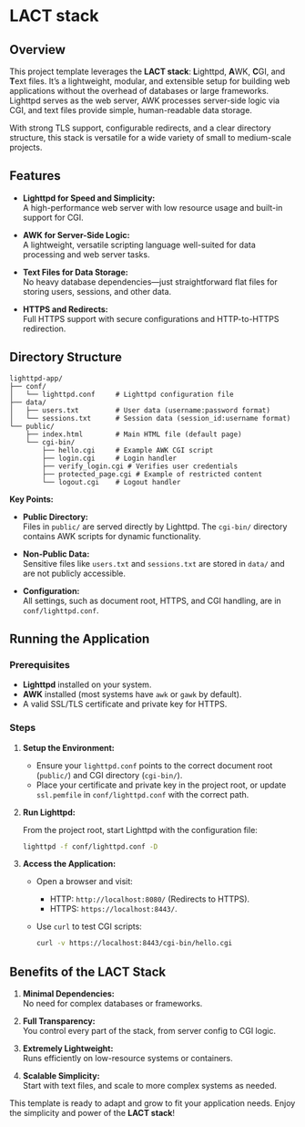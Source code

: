 # LACT stack

## Overview

This project template leverages the **LACT stack**: **L**ighttpd, **A**WK,
**C**GI, and **T**ext files. It’s a lightweight, modular, and extensible setup
for building web applications without the overhead of databases or large
frameworks. Lighttpd serves as the web server, AWK processes server-side logic
via CGI, and text files provide simple, human-readable data storage.

With strong TLS support, configurable redirects, and a clear directory
structure, this stack is versatile for a wide variety of small to medium-scale
projects.


## Features

- **Lighttpd for Speed and Simplicity:**  
  A high-performance web server with low resource usage and built-in support
for CGI.

- **AWK for Server-Side Logic:**  
  A lightweight, versatile scripting language well-suited for data processing
and web server tasks.

- **Text Files for Data Storage:**  
  No heavy database dependencies—just straightforward flat files for storing
users, sessions, and other data.

- **HTTPS and Redirects:**  
  Full HTTPS support with secure configurations and HTTP-to-HTTPS redirection.

## Directory Structure

```plaintext
lighttpd-app/
├── conf/
│   └── lighttpd.conf     # Lighttpd configuration file
├── data/
│   ├── users.txt         # User data (username:password format)
│   └── sessions.txt      # Session data (session_id:username format)
└── public/
    ├── index.html        # Main HTML file (default page)
    └── cgi-bin/
        ├── hello.cgi     # Example AWK CGI script
        ├── login.cgi     # Login handler
        ├── verify_login.cgi # Verifies user credentials
        ├── protected_page.cgi # Example of restricted content
        └── logout.cgi    # Logout handler
```

**Key Points:**

- **Public Directory:**  
  Files in `public/` are served directly by Lighttpd. The `cgi-bin/` directory
contains AWK scripts for dynamic functionality.

- **Non-Public Data:**  
  Sensitive files like `users.txt` and `sessions.txt` are stored in `data/` and
are not publicly accessible.

- **Configuration:**  
  All settings, such as document root, HTTPS, and CGI handling, are in `conf/lighttpd.conf`.

## Running the Application

### Prerequisites

- **Lighttpd** installed on your system.
- **AWK** installed (most systems have `awk` or `gawk` by default).
- A valid SSL/TLS certificate and private key for HTTPS.

### Steps

1. **Setup the Environment:**

   - Ensure your `lighttpd.conf` points to the correct document root
     (`public/`) and CGI directory (`cgi-bin/`).
   - Place your certificate and private key in the project root, or update
     `ssl.pemfile` in `conf/lighttpd.conf` with the correct path.

2. **Run Lighttpd:**

   From the project root, start Lighttpd with the configuration file:

   ```bash
   lighttpd -f conf/lighttpd.conf -D
   ```

3. **Access the Application:**

   - Open a browser and visit:
     - HTTP: `http://localhost:8080/` (Redirects to HTTPS).
     - HTTPS: `https://localhost:8443/`.

   - Use `curl` to test CGI scripts:
     ```bash
     curl -v https://localhost:8443/cgi-bin/hello.cgi
     ```

## Benefits of the LACT Stack

1. **Minimal Dependencies:**  
   No need for complex databases or frameworks.

2. **Full Transparency:**  
   You control every part of the stack, from server config to CGI logic.

3. **Extremely Lightweight:**  
   Runs efficiently on low-resource systems or containers.

4. **Scalable Simplicity:**  
   Start with text files, and scale to more complex systems as needed.

This template is ready to adapt and grow to fit your application needs. Enjoy the simplicity and power of the **LACT stack**!

